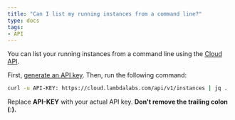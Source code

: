 ```yaml
---
title: "Can I list my running instances from a command line?"
type: docs
tags:
- API
---
```


You can list your running instances from a command line using the
[Cloud API](https://cloud.lambdalabs.com/api/v1/docs).

First, [generate an API key](https://cloud.lambdalabs.com/api-keys). Then, run
the following command:

```bash
curl -u API-KEY: https://cloud.lambdalabs.com/api/v1/instances | jq .
```

Replace **API-KEY** with your actual API key. **Don't remove the trailing
colon (:).**
